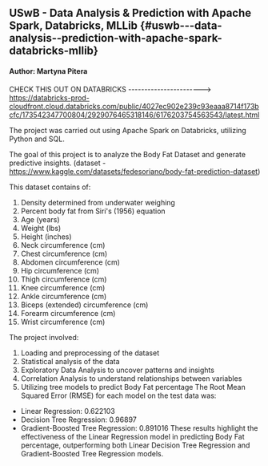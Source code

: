 ## USwB - Data Analysis & Prediction with Apache Spark, Databricks, MLLib {#uswb---data-analysis--prediction-with-apache-spark-databricks-mllib}

#### Author: Martyna Pitera

CHECK THIS OUT ON DATABRICKS -----------------------> <https://databricks-prod-cloudfront.cloud.databricks.com/public/4027ec902e239c93eaaa8714f173bcfc/173542347700804/2929076465318146/6176203754563543/latest.html>

The project was carried out using Apache Spark on Databricks, utilizing
Python and SQL.

The goal of this project is to analyze the Body Fat Dataset and generate
predictive insights. 
(dataset - <https://www.kaggle.com/datasets/fedesoriano/body-fat-prediction-dataset>)

This dataset contains of:

1.  Density determined from underwater weighing
2.  Percent body fat from Siri\'s (1956) equation
3.  Age (years)
4.  Weight (lbs)
5.  Height (inches)
6.  Neck circumference (cm)
7.  Chest circumference (cm)
8.  Abdomen circumference (cm)
9.  Hip circumference (cm)
10. Thigh circumference (cm)
11. Knee circumference (cm)
12. Ankle circumference (cm)
13. Biceps (extended) circumference (cm)
14. Forearm circumference (cm)
15. Wrist circumference (cm)
 
The project involved:

1.  Loading and preprocessing of the dataset
2.  Statistical analysis of the data
3.  Exploratory Data Analysis to uncover patterns and insights
4.  Correlation Analysis to understand relationships between variables
5.  Utilizing tree models to predict Body Fat percentage
    The Root Mean Squared Error (RMSE) for each model on the test data was:

-   Linear Regression: 0.622103
-   Decision Tree Regression: 0.96897
-   Gradient-Boosted Tree Regression: 0.891016 These results highlight
    the effectiveness of the Linear Regression model in predicting Body
    Fat percentage, outperforming both Linear Decision Tree Regression
    and Gradient-Boosted Tree Regression models.
